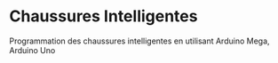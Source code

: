 # Chaussures Intelligentes
Programmation des chaussures intelligentes en utilisant Arduino Mega, Arduino Uno
